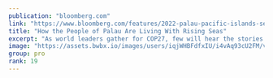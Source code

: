 ```yaml
---
publication: "bloomberg.com"
link: "https://www.bloomberg.com/features/2022-palau-pacific-islands-sea-level-cop27/"
title: "How the People of Palau Are Living With Rising Seas"
excerpt: "As world leaders gather for COP27, few will hear the stories of Palauans coping with surging storms, growing heat waves and dying coral reefs that threaten their millennia-old civilization."
image: "https://assets.bwbx.io/images/users/iqjWHBFdfxIU/i4vAq93cU2FM/v0/-1x-1.jpg"
group: pro
rank: 19
---
```

